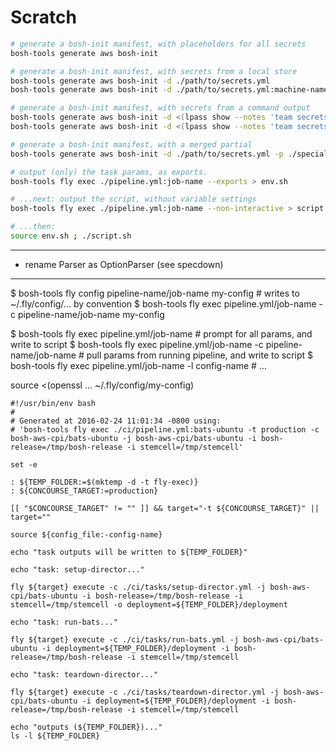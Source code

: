 # Scratch

```bash
# generate a bosh-init manifest, with placeholders for all secrets
bosh-tools generate aws bosh-init

# generate a bosh-init manifest, with secrets from a local store
bosh-tools generate aws bosh-init -d ./path/to/secrets.yml
bosh-tools generate aws bosh-init -d ./path/to/secrets.yml:machine-name

# generate a bosh-init manifest, with secrets from a command output
bosh-tools generate aws bosh-init -d <(lpass show --notes 'team secrets')
bosh-tools generate aws bosh-init -d <(lpass show --notes 'team secrets'):machine-name

# generate a bosh-init manifest, with a merged partial
bosh-tools generate aws bosh-init -d ./path/to/secrets.yml -p ./special-network.yml
```

```bash
# output (only) the task params, as exports.
bosh-tools fly exec ./pipeline.yml:job-name --exports > env.sh

# ...next: output the script, without variable settings
bosh-tools fly exec ./pipeline.yml:job-name --non-interactive > script.sh

# ...then:
source env.sh ; ./script.sh
```

---

- rename Parser as OptionParser (see specdown)

---

$ bosh-tools fly config pipeline-name/job-name my-config # writes to ~/.fly/config/... by convention
$ bosh-tools fly exec pipeline.yml/job-name -c pipeline-name/job-name my-config

$ bosh-tools fly exec pipeline.yml/job-name                                     # prompt for all params, and write to script
$ bosh-tools fly exec pipeline.yml/job-name -c pipeline-name/job-name           # pull params from running pipeline, and write to script
$ bosh-tools fly exec pipeline.yml/job-name -l config-name                      # ...

source <(openssl ... ~/.fly/config/my-config)

```
#!/usr/bin/env bash
#
# Generated at 2016-02-24 11:01:34 -0800 using:
# 'bosh-tools fly exec ./ci/pipeline.yml:bats-ubuntu -t production -c bosh-aws-cpi/bats-ubuntu -j bosh-aws-cpi/bats-ubuntu -i bosh-release=/tmp/bosh-release -i stemcell=/tmp/stemcell'

set -e

: ${TEMP_FOLDER:=$(mktemp -d -t fly-exec)}
: ${CONCOURSE_TARGET:=production}

[[ "$CONCOURSE_TARGET" != "" ]] && target="-t ${CONCOURSE_TARGET}" || target=""

source ${config_file:-config-name}

echo "task outputs will be written to ${TEMP_FOLDER}"

echo "task: setup-director..."

fly ${target} execute -c ./ci/tasks/setup-director.yml -j bosh-aws-cpi/bats-ubuntu -i bosh-release=/tmp/bosh-release -i stemcell=/tmp/stemcell -o deployment=${TEMP_FOLDER}/deployment

echo "task: run-bats..."

fly ${target} execute -c ./ci/tasks/run-bats.yml -j bosh-aws-cpi/bats-ubuntu -i deployment=${TEMP_FOLDER}/deployment -i bosh-release=/tmp/bosh-release -i stemcell=/tmp/stemcell

echo "task: teardown-director..."

fly ${target} execute -c ./ci/tasks/teardown-director.yml -j bosh-aws-cpi/bats-ubuntu -i deployment=${TEMP_FOLDER}/deployment -i bosh-release=/tmp/bosh-release -i stemcell=/tmp/stemcell

echo "outputs (${TEMP_FOLDER})..."
ls -l ${TEMP_FOLDER}
```
